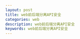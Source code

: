 ```yaml
---
layout: post
title: web前后端分离API安全
categories: web
description: web前后端分离API安全
keywords: web前后端分离API安全
---
```




